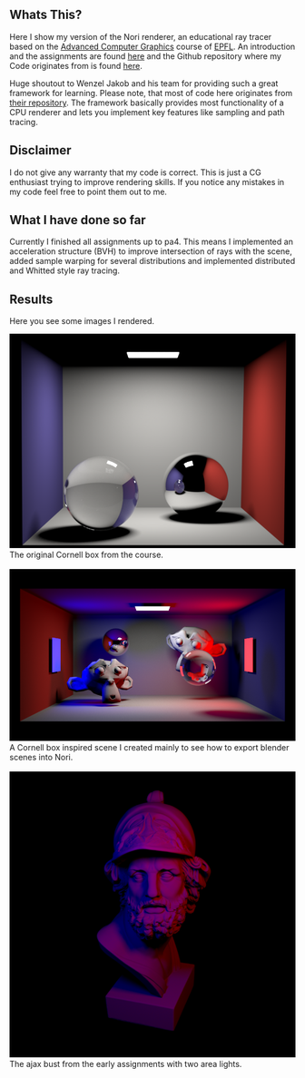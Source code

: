 ## Whats This?
Here I show my version of the Nori renderer, an educational ray tracer based on the [Advanced Computer Graphics](http://rgl.epfl.ch/courses/ACG20) 
course of [EPFL](https://www.epfl.ch/en/). An introduction and the assignments are found [here](https://wjakob.github.io/nori/) 
and the Github repository where my Code originates from is found [here](https://github.com/wjakob/nori).

Huge shoutout to Wenzel Jakob and his team for providing such a great framework for learning. Please note, that most of 
code here originates from [their repository](https://github.com/wjakob/nori). 
The framework basically provides most functionality of a CPU renderer and lets you implement key features like sampling and path tracing.

## Disclaimer
I do not give any warranty that my code is correct. This is just a CG enthusiast trying to improve rendering skills. 
If you notice any mistakes in my code feel free to point them out to me.

## What I have done so far
Currently I finished all assignments up to pa4. This means I implemented an acceleration structure (BVH) to improve 
intersection of rays with the scene, added sample warping for several distributions and implemented distributed and 
Whitted style ray tracing. 


## Results
Here you see some images I rendered.

![Original Cornell box](results/cbox-whitted.png) \
The original Cornell box from the course. \
\
![Self created Cornell inspired box](results/cbox_mul_area.png) \
A Cornell box inspired scene I created mainly to see how to export blender scenes into Nori. \
\
![Ajax bust with two area lights](results/ajax_mul_area.png) \
The ajax bust from the early assignments with two area lights.
